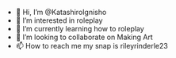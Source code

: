 - 👋 Hi, I’m @KatashiroIgnisho
- 👀 I’m interested in roleplay
- 🌱 I’m currently learning how to roleplay
- 💞️ I’m looking to collaborate on Making Art
- 📫 How to reach me my snap is rileyrinderle23 

<!---
KatashiroIgnisho/KatashiroIgnisho is a ✨ special ✨ repository because its `README.md` (this file) appears on your GitHub profile.
You can click the Preview link to take a look at your changes.
--->
